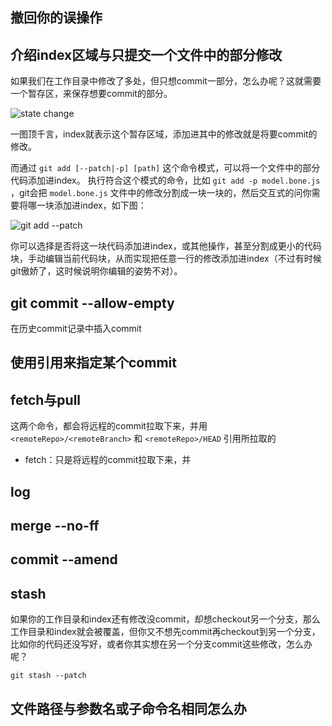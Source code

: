 ## 撤回你的误操作

## 介绍index区域与只提交一个文件中的部分修改

如果我们在工作目录中修改了多处，但只想commit一部分，怎么办呢？这就需要一个暂存区，来保存想要commit的部分。

![state change](img/state-change.jpg)

一图顶千言，index就表示这个暂存区域，添加进其中的修改就是将要commit的修改。

而通过 `git add [--patch|-p] [path]` 这个命令模式，可以将一个文件中的部分代码添加进index。
执行符合这个模式的命令，比如 `git add -p model.bone.js` ，git会把 `model.bone.js` 文件中的修改分割成一块一块的，然后交互式的问你需要将哪一块添加进index，如下图：

![git add --patch](img/add-patch.jpg)

你可以选择是否将这一块代码添加进index，或其他操作，甚至分割成更小的代码块，手动编辑当前代码块，从而实现把任意一行的修改添加进index（不过有时候git傲娇了，这时候说明你编辑的姿势不对）。

## git commit --allow-empty

在历史commit记录中插入commit


## 使用引用来指定某个commit



## fetch与pull

这两个命令，都会将远程的commit拉取下来，并用 `<remoteRepo>/<remoteBranch>` 和 `<remoteRepo>/HEAD` 引用所拉取的

- fetch：只是将远程的commit拉取下来，并

## log

## merge --no-ff

## commit --amend

## stash

如果你的工作目录和index还有修改没commit，却想checkout另一个分支，那么工作目录和index就会被覆盖，但你又不想先commit再checkout到另一个分支，比如你的代码还没写好，或者你其实想在另一个分支commit这些修改，怎么办呢？

`git stash --patch`

## 文件路径与参数名或子命令名相同怎么办

